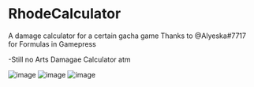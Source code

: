 # RhodeCalculator
A damage calculator for a certain gacha game
Thanks to @Alyeska#7717 for Formulas in Gamepress

-Still no Arts Damagae Calculator atm 

![image](https://user-images.githubusercontent.com/124945749/218094304-58f18426-ed0e-4f9b-ad4d-a91593b4b96a.png)
![image](https://user-images.githubusercontent.com/124945749/218094540-727107bf-a30f-4574-8361-24b835993875.png)
![image](https://user-images.githubusercontent.com/124945749/218094765-343a44a6-21aa-4f13-833f-6f24b02788a0.png)
